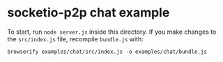 # socketio-p2p chat example

To start, run `node server.js` inside this directory. If you make changes to the `src/index.js` file, recompile `bundle.js` with:

```
browserify examples/chat/src/index.js -o examples/chat/bundle.js
```

